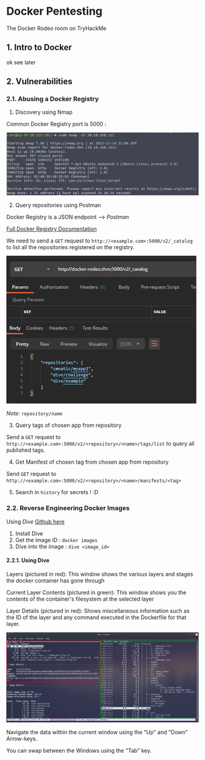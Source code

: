 # Docker Pentesting

The Docker Rodeo room on TryHackMe

## 1. Intro to Docker

ok see later

## 2. Vulnerabilities

### 2.1. Abusing a Docker Registry

1. Discovery using Nmap

Common Docker Registry port is 5000 :

![docker-nmap](images/docker-nmap.png)

2. Query repositories using Postman

Docker Registry is a JSON endpoint --> *Postman*

[Full Docker Registry Documentation](<https://docs.docker.com/registry/spec/api/>)

We need to send a `GET` request to `http://<example.com>:5000/v2/_catalog` to list all the repositories registered on the registry.

![docker-catalog1](images/docker-catalog1.png)

*Note: `repository/name`*

3. Query tags of chosen app from repository

Send a `GET` request to `http://<example.com>:5000/v2/<repository>/<name>/tags/list` to query all published tags.

4. Get Manifest of chosen tag from chosen app from repository

Send `GET` request to `http://<example.com>:5000/v2/<repository>/<name>/manifests/<tag>`

5. Search in `history` for secrets ! :D

### 2.2. Reverse Engineering Docker Images

Using *Dive* [Github here](<https://github.com/wagoodman/dive>)

1. Install Dive
2. Get the image ID : `docker images`
3. Dive into the image : `dive <image_id>`

#### 2.2.1. Using Dive

Layers (pictured in red): This window shows the various layers and stages the docker container has gone through

Current Layer Contents (pictured in green): This window shows you the contents of the container's filesystem at the selected layer

Layer Details (pictured in red): Shows miscellaneous information such as the ID of the layer and any command executed in the Dockerfile for that layer.

![docker-using-dive](images/docker-using-dive2.png)

Navigate the data within the current window using the "Up" and "Down" Arrow-keys.

You can swap between the Windows using the "Tab" key.